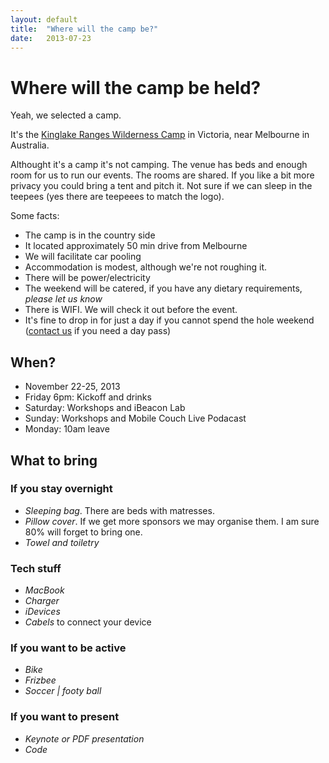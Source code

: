 ```yaml
---
layout: default
title:  "Where will the camp be?"
date:   2013-07-23
---
```


# Where will the camp be held?

Yeah, we selected a camp.

It's the [Kinglake Ranges Wilderness Camp](http://www.krwc.com.au/) in Victoria, near Melbourne in Australia.

Althought it's a camp it's not camping. The venue has beds and enough room for us to run our events.
The rooms are shared. If you like a bit more privacy you could bring a tent and pitch it. Not sure if we can sleep in the teepees (yes there are teepeees to match the logo).

Some facts:

* The camp is in the country side
* It located approximately 50 min drive from Melbourne
* We will facilitate car pooling
* Accommodation is modest, although we're not roughing it.
* There will be power/electricity
* The weekend will be catered, if you have any dietary requirements, *please let us know*
* There is WIFI. We will check it out before the event.
* It's fine to drop in for just a day if you cannot spend the hole weekend ([contact us](/contact.html) if you need a day pass)

## When?
* November 22-25, 2013
* Friday 6pm: Kickoff and drinks
* Saturday: Workshops and iBeacon Lab
* Sunday: Workshops and Mobile Couch Live Podacast
* Monday: 10am leave

## What to bring
### If you stay overnight
* *Sleeping bag*. There are beds with matresses. 
* *Pillow cover*. If we get more sponsors we may organise them. I am sure 80% will forget to bring one.
* *Towel and toiletry*

### Tech stuff
* *MacBook*
* *Charger*
* *iDevices* 
* *Cabels* to connect your device

### If you want to be active
* *Bike*
* *Frizbee*
* *Soccer | footy ball*

### If you want to present
* *Keynote or PDF presentation*
* *Code*


